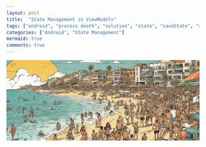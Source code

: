 ```yaml
---
layout: post
title:  "State Management in ViewModels"
tags: ["android", "process death", "solution", "state", "saveState", "restoreState", "ViewModel"]
categories: ["Android", "State Management"]
mermaid: true
comments: true
---
```


![People holding phones in a party](/assets/img/header-beach.png)



